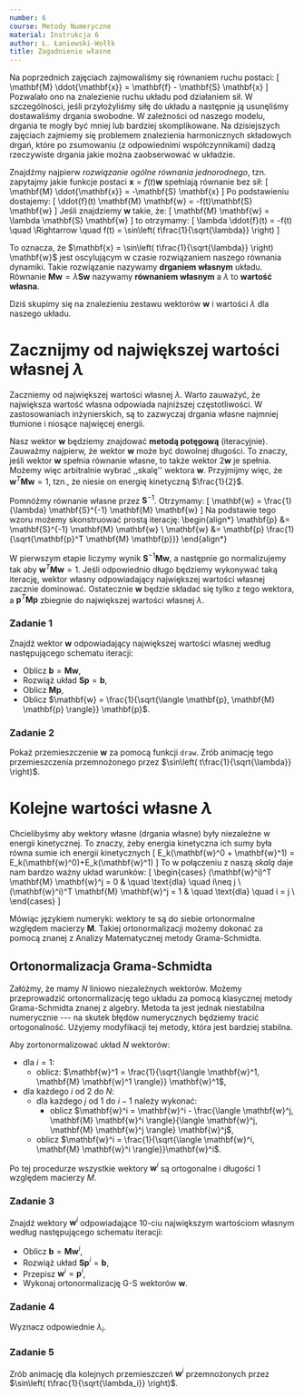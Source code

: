 ```yaml
---
number: 6
course: Metody Numeryczne
material: Instrukcja 6
author: Ł. Łaniewski-Wołłk
title: Zagadnienie własne
---
```


Na poprzednich zajęciach zajmowaliśmy się równaniem ruchu postaci:
\[
\mathbf{M} \ddot{\mathbf{x}} = \mathbf{f} - \mathbf{S} \mathbf{x}
\]
Pozwalało ono na znalezienie ruchu układu pod działaniem sił.
W szczególności, jeśli przyłożyliśmy siłę do układu a następnie ją usunęliśmy dostawaliśmy drgania swobodne.
W zależności od naszego modelu, drgania te mogły być mniej lub bardziej skomplikowane.
Na dzisiejszych zajęciach zajmiemy się problemem znalezienia harmonicznych składowych drgań, które po zsumowaniu (z odpowiednimi współczynnikami) dadzą rzeczywiste drgania jakie można zaobserwować w układzie.

Znajdźmy najpierw *rozwiązanie ogólne równania jednorodnego*, tzn. zapytajmy jakie funkcje postaci $\mathbf{x} = f(t) \mathbf{w}$ spełniają równanie bez sił:
\[
\mathbf{M} \ddot{\mathbf{x}} = -\mathbf{S} \mathbf{x}
\]
Po podstawieniu dostajemy:
\[
\ddot{f}(t) \mathbf{M} \mathbf{w} = -f(t)\mathbf{S} \mathbf{w}
\]
Jeśli znajdziemy $\mathbf{w}$ takie, że:
\[
\mathbf{M} \mathbf{w} = \lambda \mathbf{S} \mathbf{w}
\]
to otrzymamy:
\[
\lambda \ddot{f}(t) = -f(t) \quad \Rightarrow \quad
f(t) = \sin\left( t\frac{1}{\sqrt{\lambda}} \right)
\]

To oznacza, że $\mathbf{x} = \sin\left( t\frac{1}{\sqrt{\lambda}} \right) \mathbf{w}$ jest oscylującym w czasie rozwiązaniem naszego równania dynamiki.
Takie rozwiązanie nazywamy **drganiem własnym** układu.
Równanie $\mathbf{M} \mathbf{w} = \lambda \mathbf{S} \mathbf{w}$ nazywamy **równaniem własnym** a $\lambda$ to **wartość własna**.

Dziś skupimy się na znalezieniu zestawu wektorów $\mathbf{w}$ i wartości $\lambda$ dla naszego układu.


# Zacznijmy od największej wartości własnej $\lambda$

Zaczniemy od największej wartości własnej $\lambda$.
Warto zauważyć, że największa wartość własna odpowiada najniższej częstotliwości.
W zastosowaniach inżynierskich, są to zazwyczaj drgania własne najmniej tłumione i niosące najwięcej energii.

Nasz wektor $\mathbf{w}$ będziemy znajdować **metodą potęgową** (iteracyjnie).
Zauważmy najpierw, że wektor $\mathbf{w}$ może być dowolnej długości.
To znaczy, jeśli wektor $\mathbf{w}$ spełnia równanie własne, to także wektor $2 \mathbf{w}$ je spełnia.
Możemy więc arbitralnie wybrać ,,skalę'' wektora $\mathbf{w}$.
Przyjmijmy więc, że $\mathbf{w}^T \mathbf{M} \mathbf{w} = 1$, tzn., że niesie on energię kinetyczną $\frac{1}{2}$.

Pomnóżmy równanie własne przez $\mathbf{S}^{-1}$.
Otrzymamy:
\[
\mathbf{w} = \frac{1}{\lambda} \mathbf{S}^{-1} \mathbf{M} \mathbf{w}
\]
Na podstawie tego wzoru możemy skonstruować prostą iterację:
\begin{align*}
\mathbf{p} &= \mathbf{S}^{-1} \mathbf{M} \mathbf{w} \\
\mathbf{w} &= \mathbf{p} \frac{1}{\sqrt{\mathbf{p}^T \mathbf{M} \mathbf{p}}}
\end{align*}

W pierwszym etapie liczymy wynik $\mathbf{S}^{-1} \mathbf{M} \mathbf{w}$, a następnie go normalizujemy tak aby $\mathbf{w}^T \mathbf{M} \mathbf{w} = 1$.
Jeśli odpowiednio długo będziemy wykonywać taką iterację, wektor własny odpowiadający największej wartości własnej zacznie dominować.
Ostatecznie $\mathbf{w}$ będzie składać się tylko z tego wektora, a $\mathbf{p}^T \mathbf{M} \mathbf{p}$ zbiegnie do największej wartości własnej $\lambda$.

### Zadanie 1
Znajdź wektor $\mathbf{w}$ odpowiadający największej wartości własnej według następującego schematu iteracji:

- Oblicz $\mathbf{b} = \mathbf{M} \mathbf{w}$,
- Rozwiąż układ $\mathbf{S} \mathbf{p} = \mathbf{b}$,
- Oblicz $\mathbf{M} \mathbf{p}$,
- Oblicz $\mathbf{w} = \frac{1}{\sqrt{\langle \mathbf{p}, \mathbf{M} \mathbf{p} \rangle}} \mathbf{p}$.

### Zadanie 2
Pokaż przemieszczenie $\mathbf{w}$ za pomocą funkcji `draw`.
Zrób animację tego przemieszczenia przemnożonego przez $\sin\left( t\frac{1}{\sqrt{\lambda}} \right)$.


# Kolejne wartości własne $\lambda$

Chcielibyśmy aby wektory własne (drgania własne) były niezależne w energii kinetycznej.
To znaczy, żeby energia kinetyczna ich sumy była równa sumie ich energii kinetycznych
\[
E_k(\mathbf{w}^0 + \mathbf{w}^1) = E_k(\mathbf{w}^0)+E_k(\mathbf{w}^1)
\]
To w połączeniu z naszą *skalą* daje nam bardzo ważny układ warunków:
\[
\begin{cases}
(\mathbf{w}^i)^T \mathbf{M} \mathbf{w}^j = 0 & \quad \text{dla} \quad i\neq j \\
(\mathbf{w}^i)^T \mathbf{M} \mathbf{w}^j = 1 & \quad \text{dla} \quad i = j \\
\end{cases}
\]

Mówiąc językiem numeryki: wektory te są do siebie ortonormalne względem macierzy $\mathbf{M}$.
Takiej ortonormalizacji możemy dokonać za pomocą znanej z Analizy Matematycznej metody Grama-Schmidta.

## Ortonormalizacja Grama-Schmidta
Załóżmy, że mamy $N$ liniowo niezależnych wektorów.
Możemy przeprowadzić ortonormalizację tego układu za pomocą klasycznej metody Grama-Schmidta znanej z algebry.
Metoda ta jest jednak niestabilna numerycznie --- na skutek błędów numerycznych będziemy tracić ortogonalność.
Użyjemy modyfikacji tej metody, która jest bardziej stabilna.

Aby zortonormalizować układ $N$ wektorów:

- dla $i=1$:
    - oblicz: $\mathbf{w}^1 = \frac{1}{\sqrt{\langle \mathbf{w}^1, \mathbf{M} \mathbf{w}^1 \rangle}} \mathbf{w}^1$,
- dla każdego $i$ od $2$ do $N$:
    - dla każdego $j$ od $1$ do $i-1$ należy wykonać:
        - oblicz $\mathbf{w}^i = \mathbf{w}^i - \frac{\langle \mathbf{w}^j, \mathbf{M} \mathbf{w}^i \rangle}{\langle \mathbf{w}^j, \mathbf{M} \mathbf{w}^j \rangle} \mathbf{w}^j$,
    - oblicz $\mathbf{w}^i = \frac{1}{\sqrt{\langle \mathbf{w}^i, \mathbf{M} \mathbf{w}^i \rangle}}\mathbf{w}^i$.

Po tej procedurze wszystkie wektory $\mathbf{w}^i$ są ortogonalne i długości $1$ względem macierzy $M$.

### Zadanie 3
Znajdź wektory $\mathbf{w}^i$ odpowiadające $10$-ciu największym wartościom własnym według następującego schematu iteracji:

- Oblicz $\mathbf{b} = \mathbf{M} \mathbf{w}^i$,
- Rozwiąż układ $\mathbf{S} \mathbf{p}^i = \mathbf{b}$,
- Przepisz $\mathbf{w}^i = \mathbf{p}^i$,
- Wykonaj ortonormalizację G-S wektorów $\mathbf{w}$.

### Zadanie 4
Wyznacz odpowiednie $\lambda_i$.

### Zadanie 5
Zrób animację dla kolejnych przemieszczeń $\mathbf{w}^i$ przemnożonych przez $\sin\left( t\frac{1}{\sqrt{\lambda_i}} \right)$.
